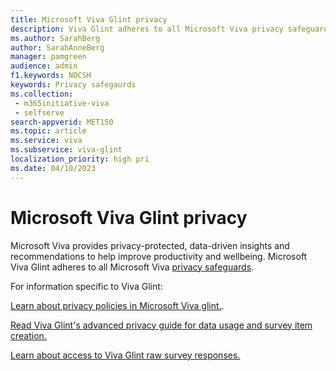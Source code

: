```yaml
---
title: Microsoft Viva Glint privacy 
description: Viva Glint adheres to all Microsoft Viva privacy safeguards. 
ms.author: SarahBerg
author: SarahAnneBerg
manager: pamgreen
audience: admin
f1.keywords: NOCSH
keywords: Privacy safegaurds
ms.collection: 
 - m365initiative-viva
 - selfserve
search-appverid: MET150
ms.topic: article
ms.service: viva
ms.subservice: viva-glint
localization_priority: high pri
ms.date: 04/10/2023
---
```


# Microsoft Viva Glint privacy

Microsoft Viva provides privacy-protected, data-driven insights and recommendations to help improve productivity and wellbeing. Microsoft Viva Glint adheres to all Microsoft Viva [privacy safeguards](https://www.microsoft.com/en-us/microsoft-viva/privacy).

For information specific to Viva Glint:

[Learn about privacy policies in Microsoft Viva glint.](https://go.microsoft.com/fwlink/?linkid=2238336).

[Read Viva Glint's advanced privacy guide for data usage and survey item creation.](https://go.microsoft.com/fwlink/?linkid=2230859)

[Learn about access to Viva Glint raw survey responses.](https://go.microsoft.com/fwlink/?linkid=2230875)